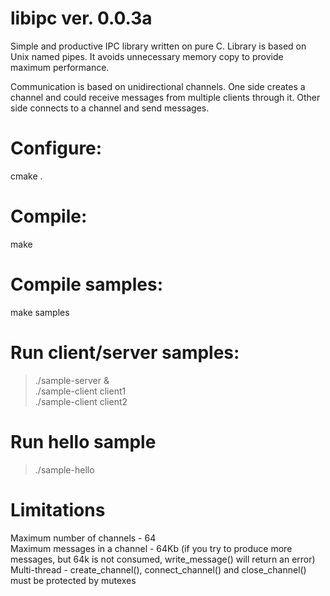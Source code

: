 # libipc ver. 0.0.3a
Simple and productive IPC library written on pure C. Library is based on Unix named pipes. It avoids unnecessary memory copy to provide maximum performance.

Communication is based on unidirectional channels. One side creates a channel and could receive messages from multiple clients through it. Other side connects to a channel and send messages.

# Configure:
cmake .

# Compile:
make

# Compile samples:
make samples

# Run client/server samples:
> ./sample-server &  
> ./sample-client client1  
> ./sample-client client2

# Run hello sample
> ./sample-hello

# Limitations
Maximum number of channels - 64  
Maximum messages in a channel - 64Kb (if you try to produce more messages, but 64k is not consumed, write_message() will return an error)  
Multi-thread - create_channel(), connect_channel() and close_channel() must be protected by mutexes
